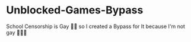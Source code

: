 # Unblocked-Games-Bypass

School Censorship is Gay 🏳️‍🌈 so I created a Bypass for It because I'm not gay 🏳️‍🌈🤥
